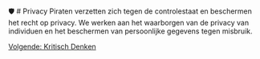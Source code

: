 🛡️ # Privacy
Piraten verzetten zich tegen de controlestaat en beschermen het recht op privacy. We werken aan het waarborgen van de privacy van individuen en het beschermen van persoonlijke gegevens tegen misbruik.

[Volgende: Kritisch Denken](KritischDenken.md)
